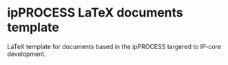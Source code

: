 ipPROCESS LaTeX documents template
=============

LaTeX template for documents based in the ipPROCESS targered to IP-core development.
